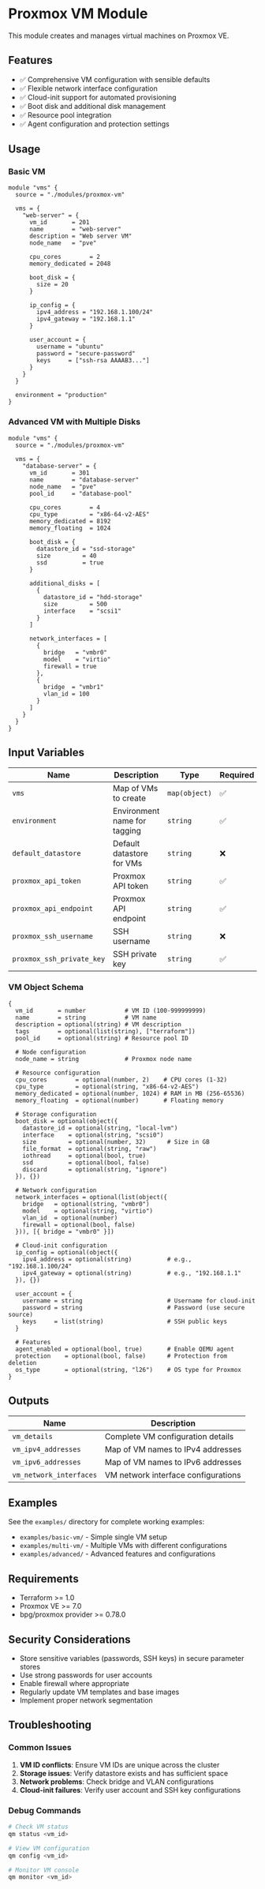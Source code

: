 # Proxmox VM Module

This module creates and manages virtual machines on Proxmox VE.

## Features

- ✅ Comprehensive VM configuration with sensible defaults
- ✅ Flexible network interface configuration
- ✅ Cloud-init support for automated provisioning
- ✅ Boot disk and additional disk management
- ✅ Resource pool integration
- ✅ Agent configuration and protection settings

## Usage

### Basic VM

```hcl
module "vms" {
  source = "./modules/proxmox-vm"
  
  vms = {
    "web-server" = {
      vm_id       = 201
      name        = "web-server"
      description = "Web server VM"
      node_name   = "pve"
      
      cpu_cores        = 2
      memory_dedicated = 2048
      
      boot_disk = {
        size = 20
      }
      
      ip_config = {
        ipv4_address = "192.168.1.100/24"
        ipv4_gateway = "192.168.1.1"
      }
      
      user_account = {
        username = "ubuntu"
        password = "secure-password"
        keys     = ["ssh-rsa AAAAB3..."]
      }
    }
  }
  
  environment = "production"
}
```

### Advanced VM with Multiple Disks

```hcl
module "vms" {
  source = "./modules/proxmox-vm"
  
  vms = {
    "database-server" = {
      vm_id       = 301
      name        = "database-server"
      node_name   = "pve"
      pool_id     = "database-pool"
      
      cpu_cores        = 4
      cpu_type         = "x86-64-v2-AES"
      memory_dedicated = 8192
      memory_floating  = 1024
      
      boot_disk = {
        datastore_id = "ssd-storage"
        size         = 40
        ssd          = true
      }
      
      additional_disks = [
        {
          datastore_id = "hdd-storage"
          size         = 500
          interface    = "scsi1"
        }
      ]
      
      network_interfaces = [
        {
          bridge   = "vmbr0"
          model    = "virtio"
          firewall = true
        },
        {
          bridge  = "vmbr1"
          vlan_id = 100
        }
      ]
    }
  }
}
```

## Input Variables

| Name | Description | Type | Required | Default |
|------|-------------|------|----------|---------|
| `vms` | Map of VMs to create | `map(object)` | ✅ | `{}` |
| `environment` | Environment name for tagging | `string` | ✅ | - |
| `default_datastore` | Default datastore for VMs | `string` | ❌ | `"local-lvm"` |
| `proxmox_api_token` | Proxmox API token | `string` | ✅ | - |
| `proxmox_api_endpoint` | Proxmox API endpoint | `string` | ✅ | - |
| `proxmox_ssh_username` | SSH username | `string` | ❌ | `"root@pam"` |
| `proxmox_ssh_private_key` | SSH private key | `string` | ✅ | - |

### VM Object Schema

```hcl
{
  vm_id       = number           # VM ID (100-999999999)
  name        = string           # VM name
  description = optional(string) # VM description
  tags        = optional(list(string), ["terraform"])
  pool_id     = optional(string) # Resource pool ID
  
  # Node configuration
  node_name = string             # Proxmox node name
  
  # Resource configuration
  cpu_cores        = optional(number, 2)    # CPU cores (1-32)
  cpu_type         = optional(string, "x86-64-v2-AES")
  memory_dedicated = optional(number, 1024) # RAM in MB (256-65536)
  memory_floating  = optional(number)       # Floating memory
  
  # Storage configuration
  boot_disk = optional(object({
    datastore_id = optional(string, "local-lvm")
    interface    = optional(string, "scsi0")
    size         = optional(number, 32)      # Size in GB
    file_format  = optional(string, "raw")
    iothread     = optional(bool, true)
    ssd          = optional(bool, false)
    discard      = optional(string, "ignore")
  }), {})
  
  # Network configuration
  network_interfaces = optional(list(object({
    bridge   = optional(string, "vmbr0")
    model    = optional(string, "virtio")
    vlan_id  = optional(number)
    firewall = optional(bool, false)
  })), [{ bridge = "vmbr0" }])
  
  # Cloud-init configuration
  ip_config = optional(object({
    ipv4_address = optional(string)          # e.g., "192.168.1.100/24"
    ipv4_gateway = optional(string)          # e.g., "192.168.1.1"
  }), {})
  
  user_account = {
    username = string                        # Username for cloud-init
    password = string                        # Password (use secure source)
    keys     = list(string)                  # SSH public keys
  }
  
  # Features
  agent_enabled = optional(bool, true)       # Enable QEMU agent
  protection    = optional(bool, false)      # Protection from deletion
  os_type       = optional(string, "l26")    # OS type for Proxmox
}
```

## Outputs

| Name | Description |
|------|-------------|
| `vm_details` | Complete VM configuration details |
| `vm_ipv4_addresses` | Map of VM names to IPv4 addresses |
| `vm_ipv6_addresses` | Map of VM names to IPv6 addresses |
| `vm_network_interfaces` | VM network interface configurations |

## Examples

See the `examples/` directory for complete working examples:
- `examples/basic-vm/` - Simple single VM setup
- `examples/multi-vm/` - Multiple VMs with different configurations
- `examples/advanced/` - Advanced features and configurations

## Requirements

- Terraform >= 1.0
- Proxmox VE >= 7.0
- bpg/proxmox provider >= 0.78.0

## Security Considerations

- Store sensitive variables (passwords, SSH keys) in secure parameter stores
- Use strong passwords for user accounts
- Enable firewall where appropriate
- Regularly update VM templates and base images
- Implement proper network segmentation

## Troubleshooting

### Common Issues

1. **VM ID conflicts**: Ensure VM IDs are unique across the cluster
2. **Storage issues**: Verify datastore exists and has sufficient space
3. **Network problems**: Check bridge and VLAN configurations
4. **Cloud-init failures**: Verify user account and SSH key configurations

### Debug Commands

```bash
# Check VM status
qm status <vm_id>

# View VM configuration
qm config <vm_id>

# Monitor VM console
qm monitor <vm_id>
```